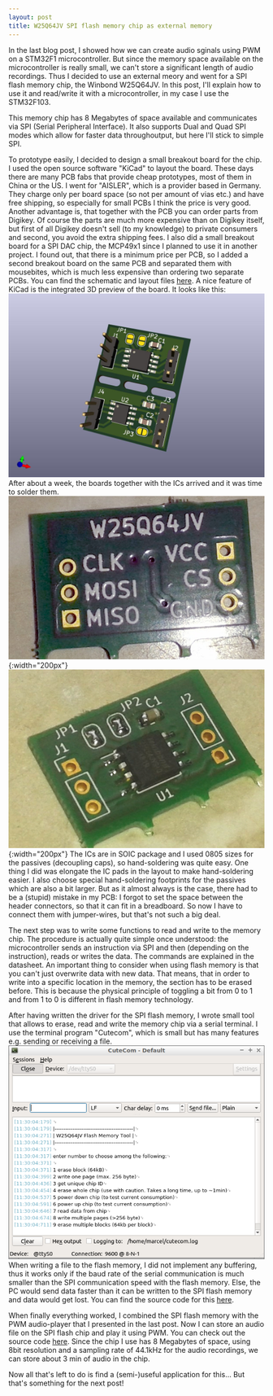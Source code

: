 ```yaml
---
layout: post
title: W25Q64JV SPI flash memory chip as external memory
---
```


In the last blog post, I showed how we can create audio sginals using PWM on a STM32F1 microcontroller. But since the memory space available on the microcontroller is really small, we can't store a significant length of audio recordings. Thus I decided to use an external meory and went for a SPI flash memory chip, the Winbond W25Q64JV. In this post, I'll explain how to use it and read/write it with a microcontroller, in my case I use the STM32F103.

This memory chip has 8 Megabytes of space available and communicates via SPI (Serial Peripheral Interface). It also supports Dual and Quad SPI modes which allow for faster data throughoutput, but here I'll stick to simple SPI.

To prototype easily, I decided to design a small breakout board for the chip. I used the open source software "KiCad" to layout the board.
These days there are many PCB fabs that provide cheap prototypes, most of them in China or the US. I went for "AISLER", which is a provider based in Germany. They charge only per board space (so not per amount of vias etc.) and have free shipping, so especially for small PCBs I think the price is very good. Another advantage is, that together with the PCB you can order parts from Digikey. Of course the parts are much more expensive than on Digikey itself, but first of all Digikey doesn't sell (to my knowledge) to private consumers and second, you avoid the extra shipping fees.
I also did a small breakout board for a SPI DAC chip, the MCP49x1 since I planned to use it in another project. I found out, that there is a minimum price per PCB, so I added a second breakout board on the same PCB and separated them with mousebites, which is much less expensive than ordering two separate PCBs.
You can find the schematic and layout files [here](https://github.com/MarcelMG/PCB/tree/master/SPI_Flash_and_DAC).
A nice feature of KiCad is the integrated 3D preview of the board. It looks like this:
![3d_board_preview](https://github.com/MarcelMG/PCB/raw/master/SPI_Flash_and_DAC/3d_board_preview.jpeg)
After about a week, the boards together with the ICs arrived and it was time to solder them.
![spi_flash_mem_breakout_back](https://github.com/MarcelMG/marcelmg.github.io/raw/master/images/spi_flash_mem_breakout_back.jpg){:width="200px"} ![spi_flash_mem_breakout_front](https://github.com/MarcelMG/marcelmg.github.io/raw/master/images/spi_flash_mem_breakout_front.jpg){:width="200px"}
The ICs are in SOIC package and I used 0805 sizes for the passives (decoupling caps), so hand-soldering was quite easy. One thing I did was elongate the IC pads in the layout to make hand-soldering easier. I also choose special hand-soldering footprints for the passives which are also a bit larger.
But as it almost always is the case, there had to be a (stupid) mistake in my PCB: I forgot to set the space between the header connectors, so that it can fit in a breadboard. So now I have to connect them with jumper-wires, but that's not such a big deal.

The next step was to write some functions to read and write to the memory chip. The procedure is actually quite simple once understood: the microcontroller sends an instruction via SPI and then (depending on the instruction), reads or writes the data. The commands are explained in the datasheet. An important thing to consider when using flash memory is that you can't just overwrite data with new data. That means, that in order to write into a specific location in the memory, the section has to be erased before. This is because the physical principle of toggling a bit from 0 to 1 and from 1 to 0 is different in flash memory technology.

After having written the driver for the SPI flash memory, I wrote small tool that allows to erase, read and write the memory chip via a serial terminal. I use the terminal program "Cutecom", which is small but has many features e.g. sending or receiving a file.
![spi_flash_tool_screenshot](https://github.com/MarcelMG/marcelmg.github.io/raw/master/images/spi_flash_tool_screenshot.png)
When writing a file to the flash memory, I did not implement any buffering, thus it works only if the baud rate of the serial communication is much smaller than the SPI communication speed with the flash memory. Else, the PC would send data faster than it can be written to the SPI flash memory and data would get lost. You can find the source code for this [here](https://github.com/MarcelMG/STM32F103C8T6/tree/master/W25Q64JV_SPI_FLASH_MEMORY).

When finally everything worked, I combined the SPI flash memory with the PWM audio-player that I presented in the last post.
Now I can store an audio file on the SPI flash chip and play it using PWM. You can check out the source code [here](https://github.com/MarcelMG/STM32F103C8T6/tree/master/FLASH_PWM_AUDIO_PLAYER). Since the chip I use has 8 Megabytes of space, using 8bit resolution and a sampling rate of 44.1kHz for the audio recordings, we can store about 3 min of audio in the chip.

Now all that's left to do is find a (semi-)useful application for this... But that's something for the next post!

